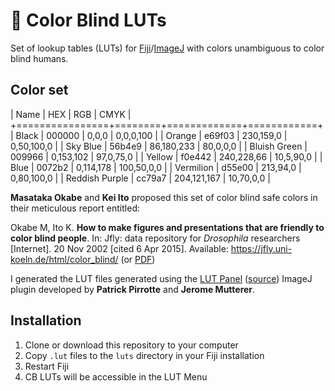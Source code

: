 # :rainbow: Color Blind LUTs

Set of lookup tables (LUTs) for [Fiji](https://fiji.sc/)/[ImageJ](https://imagej.github.io/) with colors unambiguous to color blind humans.

## Color set

| Name           | HEX    | RGB         | CMYK       |
+================+========+=============+============+
| Black          | 000000 | 0,0,0       | 0,0,0,100  |
| Orange         | e69f03 | 230,159,0   | 0,50,100,0 |
| Sky Blue       | 56b4e9 | 86,180,233  | 80,0,0,0   |
| Bluish Green   | 009966 | 0,153,102   | 97,0,75,0  |
| Yellow         | f0e442 | 240,228,66  | 10,5,90,0  |
| Blue           | 0072b2 | 0,114,178   | 100,50,0,0 |
| Vermilion      | d55e00 | 213,94,0    | 0,80,100,0 |
| Reddish Purple | cc79a7 | 204,121,167 | 10,70,0,0  |

**Masataka Okabe** and **Kei Ito** proposed this set of color blind safe colors in their meticulous report entitled:

Okabe M, Ito K. **How to make figures and presentations that are friendly to color blind people**. In: Jfly: data repository for *Drosophila* researchers [Internet]. 20 Nov 2002 [cited 6 Apr 2015]. Available: https://jfly.uni-koeln.de/html/color_blind/ (or [PDF](https://jfly.uni-koeln.de/html/manuals/pdf/color_blind.pdf))

I generated the LUT files generated using the [LUT Panel](http://rsb.info.nih.gov/ij/plugins/lut-panel.html) ([source](http://rsb.info.nih.gov/ij/plugins/lut-panel.html)) ImageJ plugin developed by **Patrick Pirrotte** and **Jerome Mutterer**.

## Installation

1. Clone or download this repository to your computer
2. Copy `.lut` files to the `luts` directory in your Fiji installation
3. Restart Fiji
4. CB LUTs will be accessible in the LUT Menu

